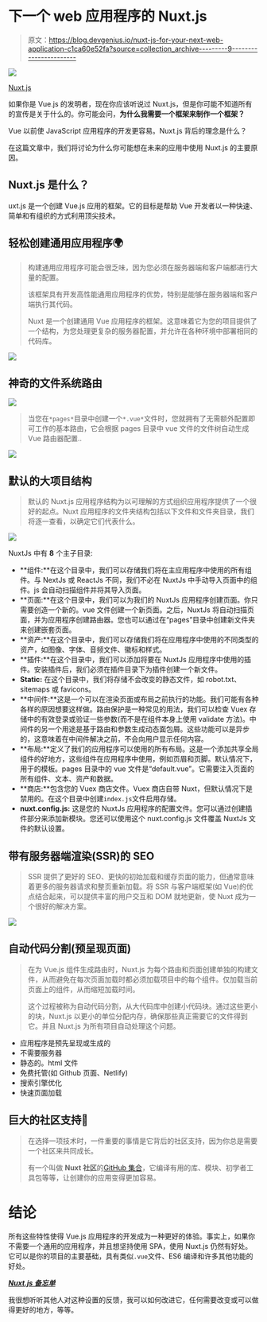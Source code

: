 # 下一个 web 应用程序的 Nuxt.js

> 原文：<https://blog.devgenius.io/nuxt-js-for-your-next-web-application-c1ca60e52fa?source=collection_archive---------9----------------------->

![](img/c1c326d173a1a13830b5ff2d1ce9d172.png)

[Nuxt.js](https://nuxtjs.org/)

如果你是 Vue.js 的发明者，现在你应该听说过 Nuxt.js，但是你可能不知道所有的宣传是关于什么的。你可能会问，**为什么我需要一个框架来制作一个框架？**

Vue 以前使 JavaScript 应用程序的开发更容易。Nuxt.js 背后的理念是什么？

在这篇文章中，我们将讨论为什么你可能想在未来的应用中使用 Nuxt.js 的主要原因。

## Nuxt.js 是什么？

uxt.js 是一个创建 Vue.js 应用的框架。它的目标是帮助 Vue 开发者以一种快速、简单和有组织的方式利用顶尖技术。

## 轻松创建通用应用程序🌍

> 构建通用应用程序可能会很乏味，因为您必须在服务器端和客户端都进行大量的配置。
> 
> 该框架具有开发高性能通用应用程序的优势，特别是能够在服务器端和客户端执行其代码。
> 
> Nuxt 是一个创建通用 Vue 应用程序的框架。这意味着它为您的项目提供了一个结构，为您处理更复杂的服务器配置，并允许在各种环境中部署相同的代码库。

![](img/0cfdd6bb5b334cfcedb2c6e42c17ba8b.png)

## 神奇的文件系统路由

![](img/11a4e50de14fbc89857a0a4dc64f27df.png)

> 当您在`*pages*`目录中创建一个`*.vue*`文件时，您就拥有了无需额外配置即可工作的基本路由，它会根据 pages 目录中 vue 文件的文件树自动生成 Vue 路由器配置..

![](img/bc2bab57f41e4b8b851dd51b12ec25f9.png)

## 默认的大项目结构

> 默认的 Nuxt.js 应用程序结构为以可理解的方式组织应用程序提供了一个很好的起点。Nuxt 应用程序的文件夹结构包括以下文件和文件夹目录，我们将逐一查看，以确定它们代表什么。

![](img/63762a2e5d8d0e748e106f37a4565032.png)

NuxtJs 中有 **8** 个主子目录:

*   **组件:**在这个目录中，我们可以存储我们将在主应用程序中使用的所有组件。与 NextJs 或 ReactJs 不同，我们不必在 NuxtJs 中手动导入页面中的组件。js 会自动扫描组件并将其导入页面。
*   **页面:**在这个目录中，我们可以为我们的 NuxtJs 应用程序创建页面。你只需要创造一个新的。vue 文件创建一个新页面。之后，NuxtJs 将自动扫描页面，并为应用程序创建路由器。您也可以通过在“pages”目录中创建新文件夹来创建嵌套页面。
*   **资产:**在这个目录中，我们可以存储我们将在应用程序中使用的不同类型的资产，如图像、字体、音频文件、徽标和样式。
*   **插件:**在这个目录中，我们可以添加将要在 NuxtJs 应用程序中使用的插件。安装插件后，我们必须在插件目录下为插件创建一个新文件。
*   **Static:** 在这个目录中，我们将存储不会改变的静态文件，如 robot.txt、sitemaps 或 favicons。
*   **中间件:**这是一个可以在渲染页面或布局之前执行的功能。我们可能有各种各样的原因想要这样做。路由保护是一种常见的用法，我们可以检查 Vuex 存储中的有效登录或验证一些参数(而不是在组件本身上使用 validate 方法)。中间件的另一个用途是基于路由和参数生成动态面包屑。这些功能可以是异步的，这意味着在中间件解决之前，不会向用户显示任何内容。
*   **布局:**定义了我们的应用程序可以使用的所有布局。这是一个添加共享全局组件的好地方，这些组件在应用程序中使用，例如页眉和页脚。默认情况下，用于的模板。pages 目录中的 vue 文件是“default.vue”。它需要注入页面的所有组件、文本、资产和数据。
*   **商店:**包含您的 Vuex 商店文件。Vuex 商店自带 Nuxt，但默认情况下是禁用的。在这个目录中创建`index.js`文件启用存储。
*   **nuxt.config.js:** 这是您的 NuxtJs 应用程序的配置文件。您可以通过创建插件部分来添加新模块。您还可以使用这个 nuxt.config.js 文件覆盖 NuxtJs 文件的默认设置。

## 带有服务器端渲染(SSR)的 SEO

> SSR 提供了更好的 SEO、更快的初始加载和缓存页面的能力，但通常意味着更多的服务器请求和整页重新加载。将 SSR 与客户端框架(如 Vue)的优点结合起来，可以提供丰富的用户交互和 DOM 就地更新，使 Nuxt 成为一个很好的解决方案。

![](img/fe9d64725146fc823ad27fb6ce60a189.png)

## 自动代码分割(预呈现页面)

> 在为 Vue.js 组件生成路由时，Nuxt.js 为每个路由和页面创建单独的构建文件，从而避免在每次页面加载时都必须加载项目中的每个组件。仅加载当前页面上的组件，从而缩短加载时间。
> 
> 这个过程被称为自动代码分割，从大代码库中创建小代码块。通过这些更小的块，Nuxt.js 以更小的单位分配内存，确保那些真正需要它的文件得到它。并且 Nuxt.js 为所有项目自动处理这个问题。

*   应用程序是预先呈现或生成的
*   不需要服务器
*   静态的。html 文件
*   免费托管(如 Github 页面、Netlify)
*   搜索引擎优化
*   快速页面加载

## 巨大的社区支持👥

> 在选择一项技术时，一件重要的事情是它背后的社区支持，因为你总是需要一个社区来共同成长。
> 
> 有一个叫做 **Nuxt 社区**的[GitHub 集合](https://github.com/nuxt-community)，它编译有用的库、模块、初学者工具包等等，让创建你的应用变得更加容易。

# 结论

所有这些特性使得 Vue.js 应用程序的开发成为一种更好的体验。事实上，如果你不需要一个通用的应用程序，并且想坚持使用 SPA，使用 Nuxt.js 仍然有好处。它可以是你的项目的主要基础，具有类似`.vue`文件、ES6 编译和许多其他功能的好处。

[***Nuxt.js 备忘单***](https://www.slideshare.net/ValeriaCastillo71/nuxtjs-cheatsheet)

我很想听听其他人对这种设置的反馈，我可以如何改进它，任何需要改变或可以做得更好的地方，等等。